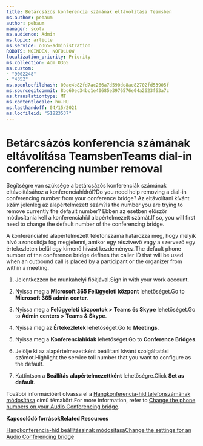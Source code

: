 ```yaml
---
title: Betárcsázós konferencia számának eltávolítása Teamsben
ms.author: pebaum
author: pebaum
manager: scotv
ms.audience: Admin
ms.topic: article
ms.service: o365-administration
ROBOTS: NOINDEX, NOFOLLOW
localization_priority: Priority
ms.collection: Adm_O365
ms.custom:
- "9002248"
- "4352"
ms.openlocfilehash: 00ae4b82fd7ac266a7d590de8ae82702fd53905f
ms.sourcegitcommit: 8bc60ec34bc1e40685e3976576e04a2623f63a7c
ms.translationtype: MT
ms.contentlocale: hu-HU
ms.lasthandoff: 04/15/2021
ms.locfileid: "51823537"
---
```

# <a name="teams-dial-in-conferencing-number-removal"></a><span data-ttu-id="077d7-102">Betárcsázós konferencia számának eltávolítása Teamsben</span><span class="sxs-lookup"><span data-stu-id="077d7-102">Teams dial-in conferencing number removal</span></span>

<span data-ttu-id="077d7-103">Segítségre van szüksége a betárcsázós konferenciák számának eltávolításához a konferenciahídról?</span><span class="sxs-lookup"><span data-stu-id="077d7-103">Do you need help removing a dial-in conferencing number from your conference bridge?</span></span> <span data-ttu-id="077d7-104">Az eltávolítani kívánt szám jelenleg az alapértelmezett szám?</span><span class="sxs-lookup"><span data-stu-id="077d7-104">Is the number you are trying to remove currently the default number?</span></span> <span data-ttu-id="077d7-105">Ebben az esetben először módosítania kell a konferenciahíd alapértelmezett számát.</span><span class="sxs-lookup"><span data-stu-id="077d7-105">If so, you will first need to change the default number of the conferencing bridge.</span></span>

<span data-ttu-id="077d7-106">A konferenciahíd alapértelmezett telefonszáma határozza meg, hogy melyik hívó azonosítója fog megjelenni, amikor egy résztvevő vagy a szervező egy értekezleten belül egy kimenő hívást kezdeményez.</span><span class="sxs-lookup"><span data-stu-id="077d7-106">The default phone number of the conference bridge defines the caller ID that will be used when an outbound call is placed by a participant or the organizer from within a meeting.</span></span>

1. <span data-ttu-id="077d7-107">Jelentkezzen be munkahelyi fiókjával.</span><span class="sxs-lookup"><span data-stu-id="077d7-107">Sign in with your work account.</span></span>

2. <span data-ttu-id="077d7-108">Nyissa meg a **Microsoft 365 Felügyeleti központ** lehetőséget.</span><span class="sxs-lookup"><span data-stu-id="077d7-108">Go to **Microsoft 365 admin center**.</span></span>

3. <span data-ttu-id="077d7-109">Nyissa meg a **Felügyeleti központok > Teams és Skype** lehetőséget.</span><span class="sxs-lookup"><span data-stu-id="077d7-109">Go to **Admin centers > Teams & Skype**.</span></span>

4. <span data-ttu-id="077d7-110">Nyissa meg az **Értekezletek** lehetőséget.</span><span class="sxs-lookup"><span data-stu-id="077d7-110">Go to **Meetings**.</span></span>

5. <span data-ttu-id="077d7-111">Nyissa meg a **Konferenciahidak** lehetőséget.</span><span class="sxs-lookup"><span data-stu-id="077d7-111">Go to **Conference Bridges**.</span></span>

6. <span data-ttu-id="077d7-112">Jelölje ki az alapértelmezettként beállítani kívánt szolgáltatási számot.</span><span class="sxs-lookup"><span data-stu-id="077d7-112">Highlight the service toll number that you want to configure as the default.</span></span>

7. <span data-ttu-id="077d7-113">Kattintson a **Beállítás alapértelmezettként** lehetőségre.</span><span class="sxs-lookup"><span data-stu-id="077d7-113">Click **Set as default**.</span></span>

<span data-ttu-id="077d7-114">További információért olvassa el a [Hangkonferencia-híd telefonszámának módosítása](https://docs.microsoft.com/microsoftteams/change-the-phone-numbers-on-your-audio-conferencing-bridge) című témakört.</span><span class="sxs-lookup"><span data-stu-id="077d7-114">For more information, refer to [Change the phone numbers on your Audio Conferencing bridge](https://docs.microsoft.com/microsoftteams/change-the-phone-numbers-on-your-audio-conferencing-bridge).</span></span>

<span data-ttu-id="077d7-115">**Kapcsolódó források**</span><span class="sxs-lookup"><span data-stu-id="077d7-115">**Related Resources**</span></span>

[<span data-ttu-id="077d7-116">Hangkonferencia-híd beállításainak módosítása</span><span class="sxs-lookup"><span data-stu-id="077d7-116">Change the settings for an Audio Conferencing bridge</span></span>](https://docs.microsoft.com/microsoftteams/change-the-settings-for-an-audio-conferencing-bridge)
